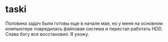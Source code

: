 # taski
Половина задач были готовы еще в начале мая, но у меня на основном компьютере повредилась файловая система и перестал работать HDD. Слава богу все восстановил. Я ухожу.
